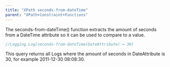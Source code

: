 ```yaml
---
title: "XPath seconds-from-dateTime"
parent: "XPath+Constraint+Functions"
---
```



The seconds-from-dateTime() function extracts the amount of seconds from a DateTime attribute so it can be used to compare to a value.

```java
//Logging.Log[seconds-from-dateTime(DateAttribute) = 30]
```

This query returns all Logs where the amount of seconds in DateAttribute is 30, for example 2011-12-30 08:08:30.
